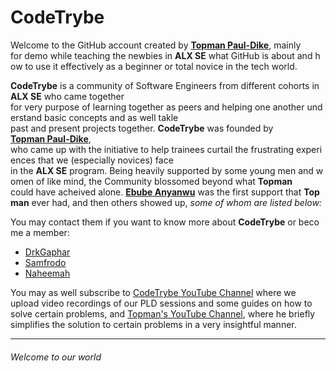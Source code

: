 # CodeTrybe
Welcome to the GitHub account created by [**Topman Paul-Dike**](https://github.com/tpauldike), mainly for demo while teaching the newbies in **ALX SE** what GitHub is about and how to use it effectively as a beginner or total novice
in the tech world.

**CodeTrybe** is a community of Software Engineers from different cohorts in **ALX SE** who came together for very purpose of learning together as peers and helping one another understand basic concepts and as well takle
past and present projects together. **CodeTrybe** was founded by [**Topman Paul-Dike**](https://github.com/tpauldike), who came up with the initiative to help trainees curtail the frustrating experiences that we (especially novices) face
in the **ALX SE** program. Being heavily supported by some young men and women of like mind, the Community blossomed beyond what **Topman** could have acheived alone. [**Ebube Anyanwu**](https://github.com/ebu-be) was the first support that **Topman** ever had, and then others showed up, *some of whom are listed below:*

You may contact them if you want to know more about **CodeTrybe** or become a member:
- [DrkGaphar](https://github.com/Abiodun-Shittu)
- [Samfrodo](https://github.com/Samfrodo9)
- [Naheemah](https://github.com/NaheemahBello)

You may as well subscribe to [CodeTrybe YouTube Channel](https://youtube.com/@codetrybe) where we upload video recordings of our PLD sessions and some guides on how to solve certain problems, and [Topman's YouTube Channel](https://youtube.com/@tpauldike), where he briefly simplifies the solution to certain problems in a very insightful manner.


----
###### Welcome to our world
